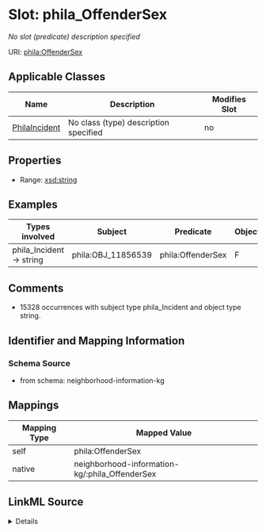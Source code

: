 

# Slot: phila_OffenderSex


_No slot (predicate) description specified_





URI: [phila:OffenderSex](https://metadata.phila.gov/OffenderSex)



<!-- no inheritance hierarchy -->





## Applicable Classes

| Name | Description | Modifies Slot |
| --- | --- | --- |
| [PhilaIncident](../classes/PhilaIncident.md) | No class (type) description specified |  no  |







## Properties

* Range: [xsd:string](xsd:string)






## Examples

| Types involved | Subject | Predicate | Object |
| --- | --- | --- | --- |
| phila_Incident → string | phila:OBJ_11856539 | phila:OffenderSex | F |


## Comments

* 15328 occurrences with subject type phila_Incident and object type string.

## Identifier and Mapping Information







### Schema Source


* from schema: neighborhood-information-kg




## Mappings

| Mapping Type | Mapped Value |
| ---  | ---  |
| self | phila:OffenderSex |
| native | neighborhood-information-kg/:phila_OffenderSex |




## LinkML Source

<details>
```yaml
name: phila_OffenderSex
description: No slot (predicate) description specified
comments:
- 15328 occurrences with subject type phila_Incident and object type string.
examples:
- description: phila_Incident → string
  object:
    example_object: F
    example_object_type: string
    example_predicate: phila:OffenderSex
    example_subject: phila:OBJ_11856539
    example_subject_type: phila_Incident
from_schema: neighborhood-information-kg
rank: 1000
slot_uri: phila:OffenderSex
alias: phila_OffenderSex
domain_of:
- phila_Incident
range: string

```
</details>